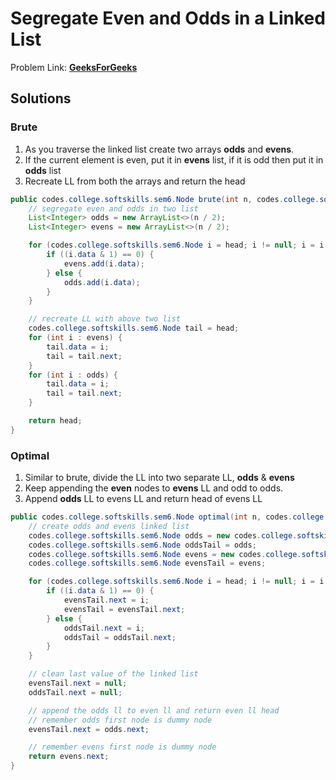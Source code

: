 # Segregate Even and Odds in a Linked List

Problem Link: **[GeeksForGeeks](https://www.geeksforgeeks.org/problems/segregate-even-and-odd-nodes-in-a-linked-list5035/1)**

## Solutions

### Brute

1. As you traverse the linked list create two arrays **odds** and **evens**.
2. If the current element is even, put it in **evens** list, if it is odd then
   put it in **odds** list
3. Recreate LL from both the arrays and return the head

```java
public codes.college.softskills.sem6.Node brute(int n, codes.college.softskills.sem6.Node head) {
    // segregate even and odds in two list
    List<Integer> odds = new ArrayList<>(n / 2);
    List<Integer> evens = new ArrayList<>(n / 2);

    for (codes.college.softskills.sem6.Node i = head; i != null; i = i.next) {
        if ((i.data & 1) == 0) {
            evens.add(i.data);
        } else {
            odds.add(i.data);
        }
    }

    // recreate LL with above two list
    codes.college.softskills.sem6.Node tail = head;
    for (int i : evens) {
        tail.data = i;
        tail = tail.next;
    }
    for (int i : odds) {
        tail.data = i;
        tail = tail.next;
    }

    return head;
}
```

### Optimal

1. Similar to brute, divide the LL into two separate LL, **odds** & **evens**
2. Keep appending the **even** nodes to **evens** LL and odd to odds.
3. Append **odds** LL to evens LL and return head of evens LL

```java
public codes.college.softskills.sem6.Node optimal(int n, codes.college.softskills.sem6.Node head) {
    // create odds and evens linked list
    codes.college.softskills.sem6.Node odds = new codes.college.softskills.sem6.Node(Integer.MAX_VALUE);
    codes.college.softskills.sem6.Node oddsTail = odds;
    codes.college.softskills.sem6.Node evens = new codes.college.softskills.sem6.Node(Integer.MAX_VALUE);
    codes.college.softskills.sem6.Node evensTail = evens;

    for (codes.college.softskills.sem6.Node i = head; i != null; i = i.next) {
        if ((i.data & 1) == 0) {
            evensTail.next = i;
            evensTail = evensTail.next;
        } else {
            oddsTail.next = i;
            oddsTail = oddsTail.next;
        }
    }

    // clean last value of the linked list
    evensTail.next = null;
    oddsTail.next = null;

    // append the odds ll to even ll and return even ll head
    // remember odds first node is dummy node
    evensTail.next = odds.next;

    // remember evens first node is dummy node
    return evens.next;
}
```
